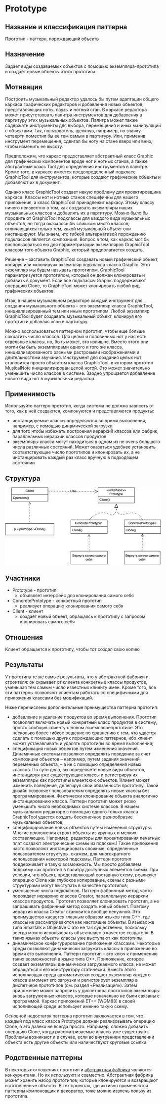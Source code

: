 # Prototype
## Название и классификация паттерна
Прототип - паттерн, порождающий объекты
## Назначение
Задаёт виды создаваемых объектов с помощью экземпляра-прототипа и создаёт новые объекты этого прототипа
## Мотивация
Построить музыкальный редактор удалось бы путем адаптации общего каркаса графических редакторов и добавления новых объектов, представляющих ноты, паузы и нотный стан. В каркасе редактора может присутствовать палитра инструментов для добавления в партитуру этих музыкальных объектов. Палитра может также содержать инструменты для выбора, перемещения и иных манипуляций с объектами. Так, пользователь, щелкнув, например, по значку четверти поместил бы ее тем самым в партитуру. Или, применив инструмент перемещения, сдвигал бы ноту на стане вверх или вниз, чтобы изменить ее высоту.

Предположим, что каркас предоставляет абстрактный класс Graphic для графических компонентов вроде нот и нотных станов, а также абстрактный класс Tool для определения инструментов в палитре. Кроме того, в каркасе имеется предопределенный подкласс GraphicTool для инструментов, которые создают графические объекты и добавляют их в документ.

Однако класс GraphicTool создает некую проблему для проектировщика каркаса. Классы нот и нотных станов специфичны для нашего приложения, а класс GraphicTool принадлежит каркасу. Этому классу ничего неизвестно о том, как создавать экземпляры наших музыкальных классов и добавлять их в партитуру. Можно было бы породить от GraphicTool подклассы для каждого вида музыкальных объектов, но тогда оказалось бы слишком много классов, отличающихся только тем, какой музыкальный объект они инстанцируют. Мы знаем, что гибкой альтернативой порождению подклассов является композиция. Вопрос в том, как каркас мог бы воспользоваться ею для параметризации экземпляров GraphicTool классом того объекта Graphic, который предполагается создать.

Решение – заставить GraphicTool создавать новый графический объект, копируя или «клонируя» экземпляр подкласса класса Graphic. Этот экземпляр мы будем называть прототипом. GraphicTool параметризуется прототипом, который он должен клонировать и добавить в документ. Если все подклассы Graphic поддерживают операцию Clone, то GraphicTool может клонировать любой вид графических объектов.

Итак, в нашем музыкальном редакторе каждый инструмент для создания музыкального объекта – это экземпляр класса GraphicTool, инициализированный тем или иным прототипом. Любой экземпляр GraphicTool будет создавать музыкальный объект, клонируя его прототип и добавляя клон в партитуру.

Можно воспользоваться паттерном прототип, чтобы еще больше сократить число классов. Для целых и половинных нот у нас есть отдельные классы, но, быть может, это излишне. Вместо этого они могли бы быть экземплярами одного и того же класса, инициализированного разными растровыми изображениями и длительностями звучания. Инструмент для создания целых нот становится просто объектом класса GraphicTool, в котором прототип MusicalNote инициализирован целой нотой. Это может значительно уменьшить число классов в системе. Заодно упрощается добавление нового вида нот в музыкальный редактор.
## Применимость
Используйте паттерн прототип, когда система не должна зависеть от того, как в ней создаются, компонуются и представляются продукты:
- инстанцируемые классы определяются во время выполнения, например, с помощью динамической загрузки
- для того чтобы избежать построения иерархий классов или фабрик, параллельных иерархии классов продуктов
- экземпляры класса могут находиться в одном из не очень большого числа различных состояний. Может оказаться удобнее установить соответствующее число прототипов и клонировать их, а не инстанцировать каждый раз класс вручную в подходящем состоянии
## Структура
![Схема паттерна Prototype](./prototype.png)
## Участники
- Prototype - прототип:
  - объявляет интерфейс для клонирования самого себя
- ConcretePrototype - конкретный прототип
  - реализует операцию клонирования самого себя
- Client - клиент
  - создаёт новый объект, обращаясь к прототипу с запросом клонировать самого себя
## Отношения
Клиент обращается к прототипу, чтобы тот создал свою копию
## Результаты
У прототипа те же самые результаты, что у абстрактной фабрики и строителя: он скрывает от клиента конкретные классы продуктов, уменьшая тем самым число известных клиенту имен. Кроме того, все эти паттерны позволяют клиентам работать со специфичными для приложения классами без модификаций.

Ниже перечислены дополнительные преимущества паттерна прототип:
- добавление и удаление продуктов во время выполнения. Прототип позволяет включать новый конкретный класс продуктов в систему, просто сообщив клиенту о новом экземплярепрототипе. Это несколько более гибкое решение по сравнению с тем, что удастся сделать с помощью других порождающих паттернов, ибо клиент может устанавливать и удалять прототипы во время выполнения;
- спецификация новых объектов путем изменения значений. Динамичные системы позволяют определять поведение за счет композиции объектов – например, путем задания значений переменных объекта, – а не с помощью определения новых классов. По сути дела, вы определяете новые виды объектов, инстанцируя уже существующие классы и регистрируя их экземпляры как прототипы клиентских объектов. Клиент может изменить поведение, делегируя свои обязанности прототипу. Такой дизайн позволяет пользователям определять новые классы без программирования. Фактически клонирование объекта аналогично инстанцированию класса. Паттерн прототип может резко уменьшить число необходимых системе классов. В нашем музыкальном редакторе с помощью одного только класса GraphicTool удастся создать бесконечное разнообразие музыкальных объектов;
- специфицирование новых объектов путем изменения структуры. Многие приложения строят объекты из крупных и мелких составляющих. Например, редакторы для проектирования печатных плат создают электрические схемы из подсхем.1 Такие приложения часто позволяют инстанцировать сложные, определенные пользователем структуры, скажем, для многократного использования некоторой подсхемы. Паттерн прототип поддерживает и такую возможность. Мы просто добавляем подсхему как прототип в палитру доступных элементов схемы. При условии, что объект, представляющий составную схему, реализует операцию Clone как глубокое копирование, схемы с разными структурами могут выступать в качестве прототипов;
- уменьшение числа подклассов. Паттерн фабричный метод часто порождает иерархию классов Creator, параллельную иерархии классов продуктов. Прототип позволяет клонировать прототип, а не запрашивать фабричный метод создать новый объект. Поэтому иерархия класса Creator становится вообще ненужной. Это преимущество касается главным образом языков типа C++, где классы не рассматриваются как настоящие объекты. В языках же типа Smalltalk и Objective C это не так существенно, поскольку всегда можно использовать объекткласс в качестве создателя. В таких языках объекты классы уже выступают как прототипы;
- динамическое конфигурирование приложения классами. Некоторые среды позволяют динамически загружать классы в приложение во время его выполнения. Паттерн прототип – это ключ к применению таких возможностей в языке типа C++. Приложение, которое создает экземпляры динамически загружаемого класса, не может обращаться к его конструктору статически. Вместо этого исполняющая среда автоматически создает экземпляр каждого класса в момент его загрузки и регистрирует экземпляр в диспетчере прототипов (см. раздел «Реализация»). Затем приложение может запросить у диспетчера прототипов экземпляры вновь загруженных классов, которые изначально не были связаны с программой. Каркас приложений ET++ [WGM88] в своей исполняющей среде использует именно такую схему.

Основной недостаток паттерна прототип заключается в том, что каждый под класс класса Prototype должен реализовывать операцию Clone, а это далеко не всегда просто. Например, сложно добавить операцию Clone, когда рассматриваемые классы уже существуют. Проблемы возникают и в случае, если во внутреннем представлении объекта есть другие объекты или наличествуют круговые ссылки.
## Родственные паттерны
В некоторых отношениях прототип и [абстрактная фабрика](../abstract_factory/description.md) являются конкурентами. Но их используют и совместно. Абстрактная фабрика может хранить набор прототипов, которые клонируются и возвращают изготовленные объекты. В тех проектах, где активно применяются паттерны компоновщик и декоратор, тоже можно извлечь пользу из прототипа.
